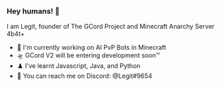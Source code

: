 ### Hey humans! 👋

I am Legit, founder of The GCord Project and Minecraft Anarchy Server 4b4t+

- 👀 I'm currently working on AI PvP Bots in Minecraft
- 🛸 GCord V2 will be entering development soon™
- ♟️ I've learnt Javascript, Java, and Python
- 🍰 You can reach me on Discord: @Legit#9654
